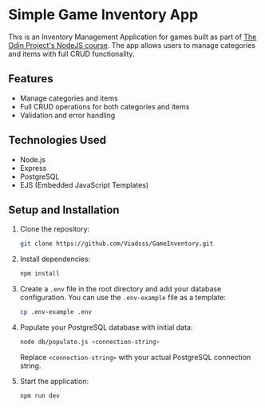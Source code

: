 # Simple Game Inventory App

This is an Inventory Management Application for games built as part of [The Odin Project's NodeJS course](https://www.theodinproject.com/lessons/node-path-nodejs-inventory-application). The app allows users to manage categories and items with full CRUD functionality.

## Features

- Manage categories and items
- Full CRUD operations for both categories and items
- Validation and error handling

## Technologies Used

- Node.js
- Express
- PostgreSQL
- EJS (Embedded JavaScript Templates)

## Setup and Installation

1. Clone the repository:
   ```bash
   git clone https://github.com/Viadsss/GameInventory.git
   ```
2. Install dependencies:
   ```bash
   npm install
   ```
3. Create a `.env` file in the root directory and add your database configuration. You can use the `.env-example` file as a template:
   ```bash
   cp .env-example .env
   ```
4. Populate your PostgreSQL database with initial data:

   ```bash
   node db/populate.js <connection-string>
   ```

   Replace `<connection-string>` with your actual PostgreSQL connection string.

5. Start the application:
   ```bash
   npm run dev
   ```
